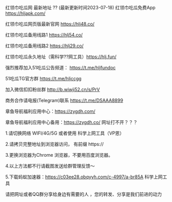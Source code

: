 红领巾吃瓜网 最新地址 ?? (最新更新时间2023-07-18)
红领巾吃瓜免费App https://hljapk.com/

红领巾吃瓜网页版最新官网 https://hlj48.co/

红领巾吃瓜备用线路1 https://hlj54.co/

红领巾吃瓜备用线路2 https://hlj29.co/

红领巾吃瓜永久地址（需科学??网工具）https://hlj.fun/

强烈推荐加入51吃瓜公告频道： https://t.me/hljfundoc

51吃瓜TG官方群 https://t.me/hljccgg

加入微信扣扣粉丝群  http://b.wiwji52.cn/s/PrV

商务合作请电报(Telegram)联系 https://t.me/DSAAA8899

章鱼导航福利应用中心：https://zygdh.com/

章鱼导航福利应用中心备用：https://zygdh.co/
网址打不开？？？

1.请切换网络 WIFI/4G/5G 或者使用 科学上网工具（VP恩）

2.请拷贝完整地址到浏览器访问， 有前缀 https://

3.更换浏览器为Chrome 浏览器，不要用百度浏览器。

4.以上方法都不行请截图发送给群管理反馈～

5.下载蚂蚁加速器：https://c03ee28.obqyyh.com/c-4997/a-br85A 科学上网工具

请把网址或者QQ群分享给身边有需要的人 ，您的转发、分享是我们前进的动力
